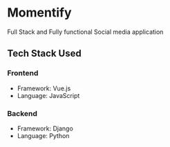 # Momentify

Full Stack and Fully functional Social media application

## Tech Stack Used
### Frontend
- Framework: Vue.js
- Language: JavaScript
### Backend
- Framework: Django
- Language: Python
